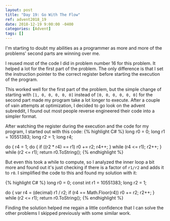 ```yaml
---
layout: post
title: "Day 19: Go With The Flow"
ref: advent2018_19
date: 2018-12-19 9:00:00 -0400
categories: [Advent]
tags: []
---
```

I'm starting to doubt my abilities as a programmer as more and more of the problems' second parts are winning over me.

I reused most of the code I did in problem number 16 for this problem. It helped a lot for the first part of the problem. The only difference is that I set the instruction pointer to the correct register before starting the execution of the program.

This worked well for the first part of the problem, but the simple change of starting with ```[1, 0, 0, 0, 0, 0]``` instead of ```[0, 0, 0, 0, 0, 0]``` for the second part made my program take a lot longer to execute. After a couple of vain attempts at optimization, I decided to go look on the advent subreddit, I found out most people reverse engineered their code into a simpler format.

After watching the register during the execution and the code for my program, I started out with this code:
{% highlight C# %}
long r0 = 0;
long r1 = 10551383;
long r2 = 1;
long r4;

do
{
    r4 = 1;
    do
    {
        if ((r2 * r4) == r1) r0 += r2;
        r4++;
    }
    while (r4 <= r1);
    r2++;
}
while (r2 <= r1);
return r0.ToString();
{% endhighlight %}

But even this took a while to compute, so I analyzed the inner loop a bit more and found out it's just checking if there is a factor of ```r1/r2``` and adds it to ```r0```. I simplified the code to this and found my solution with it:

{% highlight C# %}
 long r0 = 0;
 const int r1 = 10551383;
 long r2 = 1;

do
{
    var r4 = (decimal) r1 / r2;
    if (r4 == Math.Floor(r4)) r0 += r2;
    r2++;
}
while (r2 <= r1);
return r0.ToString();
{% endhighlight %}

Finding the solution helped me regain a little confidence that I can solve the other problems I skipped previously with some similar work.